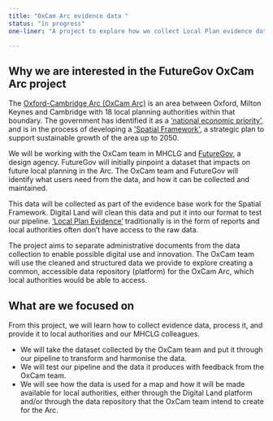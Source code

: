 ```yaml
---
title: "OxCam Arc evidence data "
status: "in progress"
one-liner: "A project to explore how we collect Local Plan evidence data and provide it to local authorities"

---
```

## Why we are interested in the FutureGov OxCam Arc project
The [Oxford-Cambridge Arc (OxCam Arc)](https://www.gov.uk/government/publications/oxford-cambridge-arc/oxford-cambridge-arc) is an area between Oxford, Milton Keynes and Cambridge with 18 local planning authorities within that boundary. The government has identified it as a [‘national economic priority’](https://www.gov.uk/government/news/government-plan-to-transform-oxford-cambridge-arc-into-uk-s-fastest-growing-economic-region), and is in the process of developing a ['Spatial Framework'](https://www.gov.uk/government/publications/planning-for-sustainable-growth-in-the-oxford-cambridge-arc-spatial-framework/planning-for-sustainable-growth-in-the-oxford-cambridge-arc-an-introduction-to-the-spatial-framework#what-the-spatial-framework-will-do), a strategic plan to support sustainable growth of the area up to 2050.

We will be working with the OxCam team in MHCLG and [FutureGov](https://wearefuturegov.com/), a design agency. FutureGov will initially pinpoint a dataset that impacts on future local planning in the Arc. The OxCam team and FutureGov will identify what users need from the data, and how it can be collected and maintained. 

This data will be collected as part of the evidence base work for the Spatial Framework. Digital Land will clean this data and put it into our format to test our pipeline. [‘Local Plan Evidence’](https://www.gov.uk/guidance/plan-making) traditionally is in the form of reports and local authorities often don’t have access to the raw data. 

The project aims to separate administrative documents from the data collection to enable possible digital use and innovation. The OxCam team will use the cleaned and structured data we provide to explore creating a common, accessible data repository (platform) for the OxCam Arc, which local authorities would be able to access.

## What are we focused on

From this project, we will learn how to collect evidence data, process it, and provide it to local authorities and our MHCLG colleagues.

* We will take the dataset collected by the OxCam team and put it through our pipeline to transform and harmonise the data. 
* We will test our pipeline and the data it produces with feedback from the OxCam team.
* We will see how the data is used for a map and how it will be made available for local authorities, either through the Digital Land platform and/or through the data repository that the OxCam team intend to create for the Arc.

